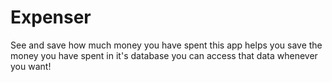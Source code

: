 # Expenser

See and save how much money you have spent
this app helps you save the money you have spent in it's database
you can access that data whenever you want!

